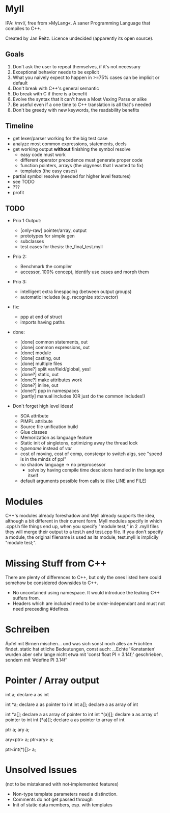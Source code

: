# Myll
IPA: /mʏl/, free from »MyLang«. A saner Programming Language that compiles to C++.

Created by Jan Reitz. Licence undecided (apparently its open source).

## Goals
1. Don't ask the user to repeat themselves, if it's not necessary
2. Exceptional behavior needs to be explicit
3. What you naively expect to happen in >=75% cases can be implicit or default
4. Don't break with C++'s general semantic
5. Do break with C if there is a benefit
6. Evolve the syntax that it can't have a Most Vexing Parse or alike
7. Be useful even if a one time to C++ translation is all that's needed
8. Don't be greedy with new keywords, the readability benefits

## Timeline
- get lexer/parser working for the big test case
- analyze most common expressions, statements, decls
- get working output **without** finishing the symbol resolve
    - easy code must work
    - different operator precedence must generate proper code
    - function pointers, arrays (the ulgyness that I wanted to fix)
    - templates (the easy cases)
- partial symbol resolve (needed for higher level features)
- see TODO
- ???
- profit

## TODO
- Prio 1 Output:
    - [only-raw] pointer/array, output
    - prototypes for simple gen
    - subclasses
    - test cases for thesis: the_final_test.myll

- Prio 2:
    - Benchmark the compiler
    - accessor, 100% concept, identify use cases and morph them

- Prio 3:
    - intelligent extra linespacing (between output groups)
    - automatic includes (e.g. recognize std::vector)

- fix:
    - ppp at end of struct
    - imports having paths

- done:
    - [done] common statements, out
    - [done] common expressions, out
    - [done] module
    - [done] casting, out
    - [done] multiple files
    - [done?] split var/field/global, yes!
    - [done?] static, out
    - [done?] make attributes work
    - [done?] inline, out
    - [done?] ppp in namespaces
    - [partly] manual includes (OR just do the common includes!)

- Don't forget high level ideas!
    - SOA attribute
    - PIMPL attribute
    - Source file unification build
    - Glue classes
    - Memorization as language feature
    - Static init of singletons, optimizing away the thread lock
    - *typename* instead of *var*
    - cost of moving, cost of comp, constexpr to switch algs, see "speed is in the minds of ppl"
    - no shadow language -> no preprocessor
        - solve by having compile time descisions handled in the language itself
    - default arguments possible from callsite (like LINE and FILE)

# Modules
C++'s modules already foreshadow and Myll already supports the idea, although a bit different in their current form.
Myll modules specify in which .cpp/.h file things end up, when you specify "module test;" in 2 .myll files they will merge their output to a test.h and test.cpp file.
If you don't specify a module, the original filename is used as its module, test.myll is implicily "module test;".

# Missing Stuff from C++
There are plenty of differences to C++, but only the ones listed here could somehow be considered downsides to C++.
- No uncontained using namespace. It would introduce the leaking C++ suffers from.
- Headers which are included need to be order-independant and must not need preceeding #defines.

# Schreiben
Äpfel mit Birnen mischen... und was sich sonst noch alles an Früchten findet.
static hat etliche Bedeutungen, const auch:
...Echte 'Konstanten' wurden aber sehr lange nicht etwa mit 'const float PI = 3.14f;'
geschrieben, sondern mit '#define PI 3.14f'

# Pointer / Array output

int a;			declare a as int

int *a;			declare a as pointer to int
int a[];		declare a as array of int

int *a[];		declare a as array of pointer to int
int *(a)[];		declare a as array of pointer to int
int (*a)[];		declare a as pointer to array of int

ptr<int> a;
ary<int> a;

ary<ptr<int>> a;
ptr<ary<int>> a;

ptr<int(*)[]> a;

# Unsolved Issues
(not to be mistakened with not-implemented features)
- Non-type template parameters need a distinction.
- Comments do not get passed through
- Init of static data members, esp. with templates
